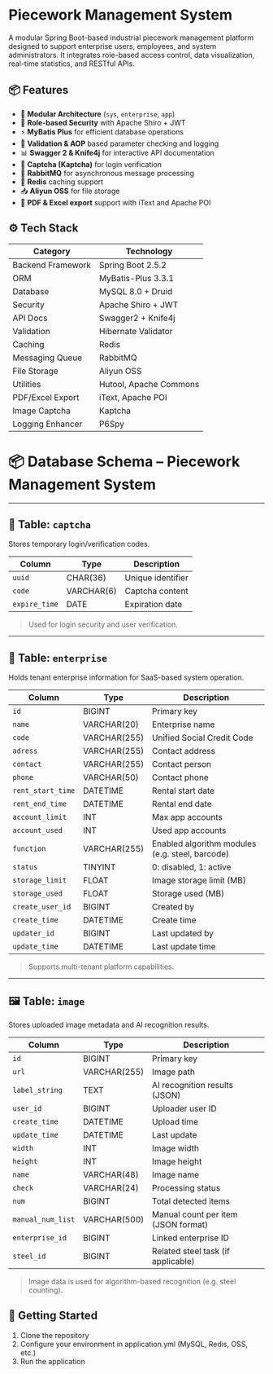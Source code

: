 # Piecework Management System

A modular Spring Boot-based industrial piecework management platform designed to support enterprise users, employees, and system administrators. It integrates role-based access control, data visualization, real-time statistics, and RESTful APIs.

## 📦 Features

- 🧩 **Modular Architecture** (`sys`, `enterprise`, `app`)
- 🔐 **Role-based Security** with Apache Shiro + JWT
- ⚡ **MyBatis Plus** for efficient database operations
- 🧠 **Validation & AOP** based parameter checking and logging
- 📊 **Swagger 2 & Knife4j** for interactive API documentation
- 📸 **Captcha (Kaptcha)** for login verification
- 🐇 **RabbitMQ** for asynchronous message processing
- 🧮 **Redis** caching support
- 📥 **Aliyun OSS** for file storage
- 🧾 **PDF & Excel export** support with iText and Apache POI

## ⚙️ Tech Stack

| Category              | Technology                    |
|-----------------------|-------------------------------|
| Backend Framework     | Spring Boot 2.5.2             |
| ORM                   | MyBatis-Plus 3.3.1            |
| Database              | MySQL 8.0 + Druid             |
| Security              | Apache Shiro + JWT            |
| API Docs              | Swagger2 + Knife4j            |
| Validation            | Hibernate Validator           |
| Caching               | Redis                         |
| Messaging Queue       | RabbitMQ                      |
| File Storage          | Aliyun OSS                    |
| Utilities             | Hutool, Apache Commons        |
| PDF/Excel Export      | iText, Apache POI             |
| Image Captcha         | Kaptcha                       |
| Logging Enhancer      | P6Spy                         |

# 📦 Database Schema – Piecework Management System

---

## 🧩 Table: `captcha`

Stores temporary login/verification codes.

| Column      | Type      | Description      |
|-------------|-----------|------------------|
| `uuid`      | CHAR(36)  | Unique identifier |
| `code`      | VARCHAR(6)| Captcha content   |
| `expire_time` | DATE    | Expiration date   |

> Used for login security and user verification.

---

## 🏢 Table: `enterprise`

Holds tenant enterprise information for SaaS-based system operation.

| Column           | Type          | Description                         |
|------------------|---------------|-------------------------------------|
| `id`             | BIGINT        | Primary key                         |
| `name`           | VARCHAR(20)   | Enterprise name                     |
| `code`           | VARCHAR(255)  | Unified Social Credit Code          |
| `adress`         | VARCHAR(255)  | Contact address                     |
| `contact`        | VARCHAR(255)  | Contact person                      |
| `phone`          | VARCHAR(50)   | Contact phone                       |
| `rent_start_time`| DATETIME      | Rental start date                   |
| `rent_end_time`  | DATETIME      | Rental end date                     |
| `account_limit`  | INT           | Max app accounts                    |
| `account_used`   | INT           | Used app accounts                   |
| `function`       | VARCHAR(255)  | Enabled algorithm modules (e.g. steel, barcode) |
| `status`         | TINYINT       | 0: disabled, 1: active              |
| `storage_limit`  | FLOAT         | Image storage limit (MB)           |
| `storage_used`   | FLOAT         | Storage used (MB)                  |
| `create_user_id` | BIGINT        | Created by                          |
| `create_time`    | DATETIME      | Create time                         |
| `updater_id`     | BIGINT        | Last updated by                     |
| `update_time`    | DATETIME      | Last update time                    |

> Supports multi-tenant platform capabilities.

---

## 🖼️ Table: `image`

Stores uploaded image metadata and AI recognition results.

| Column           | Type         | Description                           |
|------------------|--------------|---------------------------------------|
| `id`             | BIGINT       | Primary key                           |
| `url`            | VARCHAR(255) | Image path                            |
| `label_string`   | TEXT         | AI recognition results (JSON)         |
| `user_id`        | BIGINT       | Uploader user ID                      |
| `create_time`    | DATETIME     | Upload time                           |
| `update_time`    | DATETIME     | Last update                           |
| `width`          | INT          | Image width                           |
| `height`         | INT          | Image height                          |
| `name`           | VARCHAR(48)  | Image name                            |
| `check`          | VARCHAR(24)  | Processing status                     |
| `num`            | BIGINT       | Total detected items                  |
| `manual_num_list`| VARCHAR(500) | Manual count per item (JSON format)   |
| `enterprise_id`  | BIGINT       | Linked enterprise ID                  |
| `steel_id`       | BIGINT       | Related steel task (if applicable)    |

> Image data is used for algorithm-based recognition (e.g. steel counting).


## 🚀 Getting Started

1. Clone the repository
2. Configure your environment in application.yml (MySQL, Redis, OSS, etc.)
3. Run the application
